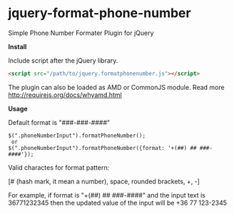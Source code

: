 jquery-format-phone-number
==========================

Simple Phone Number Formater Plugin for jQuery

**Install**

Include script after the jQuery library.

```html
<script src="/path/to/jquery.formatphonenumber.js"></script>
```

The plugin can also be loaded as AMD or CommonJS module. Read more http://requirejs.org/docs/whyamd.html


**Usage**

Default format is "###-###-####"

```
$(".phoneNumberInput").formatPhoneNumber();
 or
$(".phoneNumberInput").formatPhoneNumber({format: '+(##) ## ###-####'});
```

Valid charactes for format pattern:

[# (hash mark, it mean a number), space, rounded brackets, +, -]

For example, if format is "+(##) ## ###-####" and the input text is 36771232345 then the updated value of the input will be +36 77 123-2345
